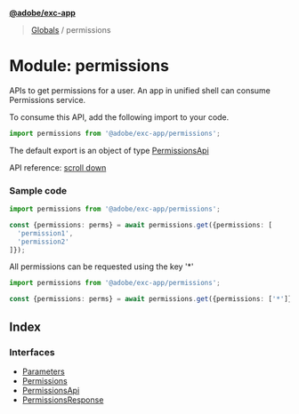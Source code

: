 **[@adobe/exc-app](../README.md)**

> [Globals](../README.md) / permissions

# Module: permissions

APIs to get permissions for a user. An app in unified shell can consume Permissions service.

To consume this API, add the following import to your code.

```typescript
import permissions from '@adobe/exc-app/permissions';
```

The default export is an object of type [PermissionsApi](../interfaces/_permissions_.permissionsapi.md)

API reference: [scroll down](#index)

### Sample code

```typescript
import permissions from '@adobe/exc-app/permissions';

const {permissions: perms} = await permissions.get({permissions: [
  'permission1',
  'permission2'
]});
```

All permissions can be requested using the key '*'
```typescript
import permissions from '@adobe/exc-app/permissions';

const {permissions: perms} = await permissions.get({permissions: ['*']});
```

## Index

### Interfaces

* [Parameters](../interfaces/permissions.parameters.md)
* [Permissions](../interfaces/permissions.permissions-1.md)
* [PermissionsApi](../interfaces/permissions.permissionsapi.md)
* [PermissionsResponse](../interfaces/permissions.permissionsresponse.md)
